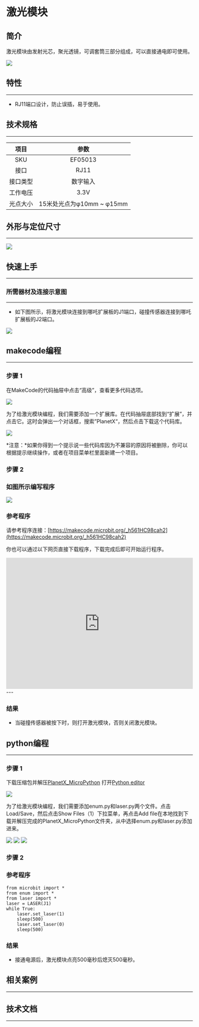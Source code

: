 # 激光模块

## 简介
激光模块由发射光芯，聚光透镜，可调套筒三部分组成，可以直接通电即可使用。

![](./images/05013_01.png)

## 特性
---
- RJ11端口设计，防止误插，易于使用。
## 技术规格
---

项目 | 参数 
:-: | :-: 
SKU|EF05013
接口|RJ11
接口类型|数字输入
工作电压|3.3V
光点大小|15米处光点为φ10mm ~ φ15mm





## 外形与定位尺寸
---


![](./images/05013_02.png)


## 快速上手
---

### 所需器材及连接示意图
---

- 如下图所示，将激光模块连接到哪吒扩展板的J1端口，碰撞传感器连接到哪吒扩展板的J2端口。


![](./images/05013_03.png)

## makecode编程
---

### 步骤 1
在MakeCode的代码抽屉中点击“高级”，查看更多代码选项。

![](./images/05001_04.png)

为了给激光模块编程，我们需要添加一个扩展库。在代码抽屉底部找到“扩展”，并点击它。这时会弹出一个对话框，搜索”PlanetX“，然后点击下载这个代码库。

![](./images/05001_05.png)

*注意：*如果你得到一个提示说一些代码库因为不兼容的原因将被删除，你可以根据提示继续操作，或者在项目菜单栏里面新建一个项目。
### 步骤 2
### 如图所示编写程序

![](./images/05013_06.png)


### 参考程序
请参考程序连接：[https://makecode.microbit.org/_h561HC98cah2](https://makecode.microbit.org/_h561HC98cah2)

你也可以通过以下网页直接下载程序，下载完成后即可开始运行程序。

<div style="position:relative;height:0;padding-bottom:70%;overflow:hidden;"><iframe style="position:absolute;top:0;left:0;width:100%;height:100%;" src="https://makecode.microbit.org/#pub:_h561HC98cah2" frameborder="0" sandbox="allow-popups allow-forms allow-scripts allow-same-origin"></iframe></div>  
---

### 结果
- 当碰撞传感器被按下时，则打开激光模块，否则关闭激光模块。

## python编程
---


### 步骤 1
下载压缩包并解压[PlanetX_MicroPython](https://github.com/lionyhw/PlanetX_MicroPython/archive/master.zip)
打开[Python editor](https://python.microbit.org/v/2.0)

![](./images/05001_07.png)

为了给激光模块编程，我们需要添加enum.py和laser.py两个文件。点击Load/Save，然后点击Show Files（1）下拉菜单，再点击Add file在本地找到下载并解压完成的PlanetX_MicroPython文件夹，从中选择enum.py和laser.py添加进来。

![](./images/05001_08.png)
![](./images/05001_09.png)
![](./images/05013_10.png)

### 步骤 2
### 参考程序
```
from microbit import *
from enum import *
from laser import *
laser = LASER(J1)
while True:
    laser.set_laser(1)
    sleep(500)
    laser.set_laser(0)
    sleep(500)
```


### 结果
- 接通电源后，激光模块点亮500毫秒后熄灭500毫秒。
## 相关案例
---

## 技术文档
---
